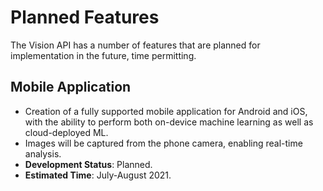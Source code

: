 # Planned Features
The Vision API has a number of features that are planned for implementation in the future, time permitting.

## Mobile Application
- Creation of a fully supported mobile application for Android and iOS, with the ability to perform both on-device machine learning as well as cloud-deployed ML. 
- Images will be captured from the phone camera, enabling real-time analysis.
- **Development Status**: Planned. 
- **Estimated Time**: July-August 2021. 
